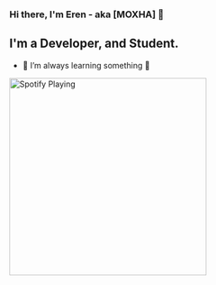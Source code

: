 ### Hi there, I'm Eren - aka [MOXHA] 👋

## I'm a Developer, and Student.

- 🌱 I’m always learning something 🤣

[<img src="https://novatorem-seven-indol.vercel.app/api/spotify-playing" alt="Spotify Playing" width="350" />](https://open.spotify.com/user/moxhaforeva)

